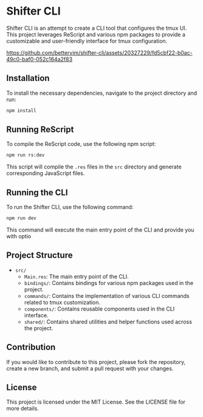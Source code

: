 # Shifter CLI

Shifter CLI is an attempt to create a CLI tool that configures the tmux UI. This project leverages ReScript and various npm packages to provide a customizable and user-friendly interface for tmux configuration.

https://github.com/bettervim/shifter-cli/assets/20327229/fd5cbf22-b0ac-49c0-baf0-052c164a2f83

## Installation

To install the necessary dependencies, navigate to the project directory and run:

```sh
npm install
```

## Running ReScript

To compile the ReScript code, use the following npm script:

```sh
npm run rs:dev
```

This script will compile the `.res` files in the `src` directory and generate corresponding JavaScript files.

## Running the CLI

To run the Shifter CLI, use the following command:

```sh
npm run dev
```

This command will execute the main entry point of the CLI and provide you with optio

## Project Structure

- `src/`
  - `Main.res`: The main entry point of the CLI.
  - `bindings/`: Contains bindings for various npm packages used in the project.
  - `commands/`: Contains the implementation of various CLI commands related to tmux customization.
  - `components/`: Contains reusable components used in the CLI interface.
  - `shared/`: Contains shared utilities and helper functions used across the project.

## Contribution

If you would like to contribute to this project, please fork the repository, create a new branch, and submit a pull request with your changes.

## License

This project is licensed under the MIT License. See the LICENSE file for more details.
